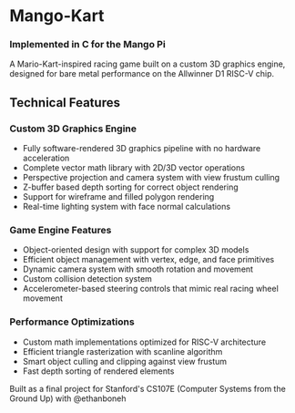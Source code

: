 # Mango-Kart
### Implemented in C for the Mango Pi

A Mario-Kart-inspired racing game built on a custom 3D graphics engine, designed for bare metal performance on the Allwinner D1 RISC-V chip.

## Technical Features

### Custom 3D Graphics Engine
- Fully software-rendered 3D graphics pipeline with no hardware acceleration
- Complete vector math library with 2D/3D vector operations
- Perspective projection and camera system with view frustum culling
- Z-buffer based depth sorting for correct object rendering
- Support for wireframe and filled polygon rendering
- Real-time lighting system with face normal calculations

### Game Engine Features
- Object-oriented design with support for complex 3D models
- Efficient object management with vertex, edge, and face primitives
- Dynamic camera system with smooth rotation and movement
- Custom collision detection system
- Accelerometer-based steering controls that mimic real racing wheel movement

### Performance Optimizations
- Custom math implementations optimized for RISC-V architecture
- Efficient triangle rasterization with scanline algorithm
- Smart object culling and clipping against view frustum
- Fast depth sorting of rendered elements

Built as a final project for Stanford's CS107E (Computer Systems from the Ground Up) with @ethanboneh
